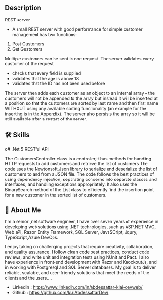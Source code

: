 
## Description
 REST server
- 	A small REST server with good performance for simple customer management has two functions:
 1. Post Customers
 2. Get Gestomers

Multiple customers can be sent in one request.
The server validates every customer of the request:
- checks that every field is supplied
- validates that the age is above 18
- validates that the ID has not been used before

The server then adds each customer as an object to an internal array – the customers will not be
appended to the array but instead it will be inserted at a position so that the customers are
sorted by last name and then first name WITHOUT using any available sorting functionality (an
example for the inserting is in the Appendix).
The server also persists the array so it will be still available after a restart of the server.

## 🛠 Skills
c# 
.Net 5 
RESTful API 

The CustomersController class is a controller,it has methods for handling HTTP requests to add customers and retrieve the list of customers
The code uses the Newtonsoft.Json library to serialize and deserialize the list of customers to and from a JSON file.
The code follows the best practices of using dependency injection, separating concerns into separate classes and interfaces, and handling exceptions appropriately. It also uses the BinarySearch method of the List class to efficiently find the insertion point for a new customer in the sorted list of customers.

## 🚀 About Me
I'm a senior ,net software engineer, I have over seven years of experience in developing web solutions using .NET technologies, such as ASP.NET MVC, Web aPI, Razor, Entity Framework, SQL Server, JavaSCript, Jqury, TypeScript,Azure DevOps.

I enjoy taking on challenging projects that require creativity, collaboration, and quality assurance. I follow clean code best practices, conduct code reviews, and write unit and integration tests using NUnit and Pact. I also have experience in front-end development with Razor and KnockoutJs, and in working with Postgresql and SQL Server databases. My goal is to deliver reliable, scalable, and user-friendly solutions that meet the needs of the clients and the users....

- Linkedin : https://www.linkedin.com/in/abdessattar-klai-devweb/
- Github : https://github.com/klaiAbdessattarDev/